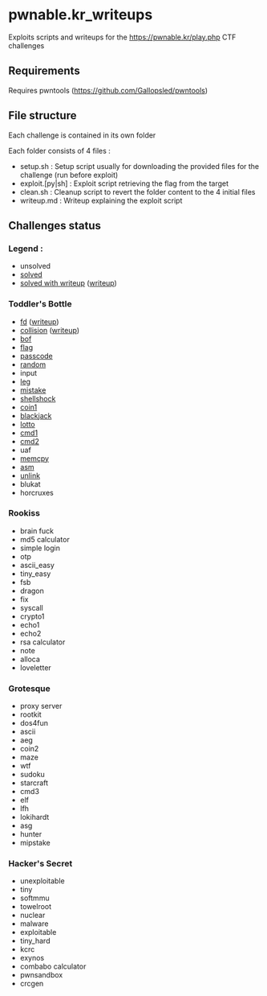 
# pwnable.kr_writeups
Exploits scripts and writeups for the https://pwnable.kr/play.php CTF challenges

## Requirements
Requires pwntools (https://github.com/Gallopsled/pwntools)

## File structure
Each challenge is contained in its own folder

Each folder consists of 4 files :
* setup.sh : Setup script usually for downloading the provided files for the challenge (run before exploit)
* exploit.[py|sh] : Exploit script retrieving the flag from the target
* clean.sh : Cleanup script to revert the folder content to the 4 initial files
* writeup.md : Writeup explaining the exploit script

## Challenges status

### Legend :
* unsolved
* [solved](fd)
* [solved with writeup](fd) ([writeup](fd/writeup.md))

### Toddler's Bottle
* [fd](fd) ([writeup](fd/writeup.md))
* [collision](collision) ([writeup](collision/writeup.md))
* [bof](bof)
* [flag](flag)
* [passcode](passcode)
* [random](random)
* input
* [leg](leg)
* [mistake](mistake)
* [shellshock](shellshock)
* [coin1](coin1)
* [blackjack](blackjack)
* [lotto](lotto)
* [cmd1](cmd1)
* [cmd2](cmd2)
* uaf
* [memcpy](memcpy)
* [asm](asm)
* [unlink](unlink)
* blukat
* horcruxes

### Rookiss
* brain fuck
* md5 calculator
* simple login
* otp
* ascii_easy
* tiny_easy
* fsb
* dragon
* fix
* syscall
* crypto1
* echo1
* echo2
* rsa calculator
* note
* alloca
* loveletter

### Grotesque
* proxy server
* rootkit
* dos4fun
* ascii
* aeg
* coin2
* maze
* wtf
* sudoku
* starcraft
* cmd3
* elf
* lfh
* lokihardt
* asg
* hunter
* mipstake

### Hacker's Secret
* unexploitable
* tiny
* softmmu
* towelroot
* nuclear
* malware
* exploitable
* tiny_hard
* kcrc
* exynos
* combabo calculator
* pwnsandbox
* crcgen

